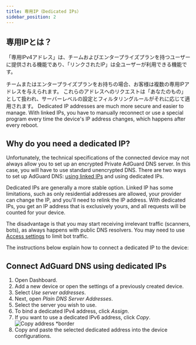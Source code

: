 ```yaml
---
title: 専用IP（Dedicated IPs）
sidebar_position: 2
---
```


## 専用IPとは？

「専用IPv4アドレス」は、チームおよびエンタープライズプランを持つユーザーに提供される機能であり、「リンクされたIP」は全ユーザーが利用できる機能です。

チームまたはエンタープライズプランをお持ちの場合、お客様は複数の専用IPアドレスを与えられます。 これらのアドレスへのリクエストは「あなたのもの」として扱われ、サーバーレベルの設定とフィルタリングルールがそれに応じて適用されます。 Dedicated IP addresses are much more secure and easier to manage. With linked IPs, you have to manually reconnect or use a special program every time the device's IP address changes, which happens after every reboot.

## Why do you need a dedicated IP?

Unfortunately, the technical specifications of the connected device may not always allow you to set up an encrypted Private AdGuard DNS server. In this case, you will have to use standard unencrypted DNS. There are two ways to set up AdGuard DNS: [using linked IPs](/private-dns/connect-devices/other-options/linked-ip.md) and using dedicated IPs.

Dedicated IPs are generally a more stable option. Linked IP has some limitations, such as only residential addresses are allowed, your provider can change the IP, and you'll need to relink the IP address. With dedicated IPs, you get an IP address that is exclusively yours, and all requests will be counted for your device.

The disadvantage is that you may start receiving irrelevant traffic (scanners, bots), as always happens with public DNS resolvers. You may need to use [Access settings](/private-dns/server-and-settings/access.md) to limit bot traffic.

The instructions below explain how to connect a dedicated IP to the device:

## Connect AdGuard DNS using dedicated IPs

1. Open Dashboard.
2. Add a new device or open the settings of a previously created device.
3. Select _Use server addresses_.
4. Next, open _Plain DNS Server Addresses_.
5. Select the server you wish to use.
6. To bind a dedicated IPv4 address, click _Assign_.
7. If you want to use a dedicated IPv6 address, click _Copy_.
   ![Copy address \*border](https://cdn.adtidy.org/content/kb/dns/private/new_dns/connect/dedicated_step7.png)
8. Copy and paste the selected dedicated address into the device configurations.
